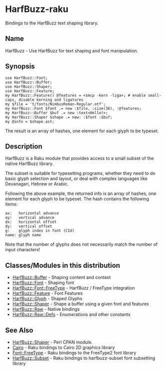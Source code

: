 HarfBuzz-raku
=============

Bindings to the HarfBuzz text shaping library.

Name
----

HarfBuzz - Use HarfBuzz for text shaping and font manipulation.

Synopsis
--------

```
use HarfBuzz::Font;
use HarfBuzz::Buffer;
use HarfBuzz::Shaper;
use HarfBuzz::Feature;
my HarfBuzz::Feature() @features = <smcp -kern -liga>; # enable small-caps, disable kerning and ligatures
my $file = 't/fonts/NimbusRoman-Regular.otf';
my HarfBuzz::Font $font .= new :$file, :size(36), :@features;
my HarfBuzz::Buffer $buf .= new :text<Hello!>;
my HarfBuzz::Shaper $shape .= new: :$font :$buf;
my @info = $shape.ast;
```

The result is an array of hashes, one element for each glyph to be typeset.

Description
----------

HarfBuzz is a Raku module that provides access to a small subset of the native HarfBuzz library. 

The subset is suitable for typesetting programs, whether they need to do basic glyph selection and layout, or deal with complex languages like Devanagari, Hebrew or Arabic.

Following the above example, the returned info is an array of hashes, one element for each glyph to be typeset. The hash contains the following items:

```
ax:   horizontal advance
ay:   vertical advance
dx:   horizontal offset
dy:   vertical offset
g:    glyph index in font (CId)
name: glyph name
```

Note that the number of glyphs does not necessarily match the number of input characters!


Classes/Modules in this distribution
-------

- [HarfBuzz::Buffer](https://pdf-raku.github.io/HarfBuzz-raku/HarfBuzz/Font) - Shaping content and context
- [HarfBuzz::Font](https://pdf-raku.github.io/HarfBuzz-raku/HarfBuzz/Font) - Shaping font
- [HarfBuzz::Font::FreeType](https://pdf-raku.github.io/HarfBuzz-raku/HarfBuzz/Font/FreeType) - HarfBuzz / FreeType integration
- [HarfBuzz::Feature](https://pdf-raku.github.io/HarfBuzz-raku/HarfBuzz/Feature) - Font Features
- [HarfBuzz::Glyph](https://pdf-raku.github.io/HarfBuzz-raku/HarfBuzz/Glyph) - Shaped Glyphs
- [HarfBuzz::Shaper](https://pdf-raku.github.io/HarfBuzz-raku/HarfBuzz/Shaper) - Shape a buffer using a given font and features
- [HarfBuzz::Raw](https://pdf-raku.github.io/HarfBuzz-raku/HarfBuzz/Raw) - Native bindings
- [HarfBuzz::Raw::Defs](https://pdf-raku.github.io/HarfBuzz-raku/HarfBuzz/Raw/Defs) - Enumerations and other constants

See Also
--------

- [HarfBuzz::Shaper](https://metacpan.org/pod/HarfBuzz::Shaper) - Perl CPAN module.
- [Cairo](https://github.com/timo/cairo-p6) - Raku bindings to Cairo 2D graphics library
- [Font::FreeType](https://pdf-raku.github.io/Font-FreeType-raku/) - Raku bindings to the FreeType2 font library
- [HarfBuzz::Subset](https://pdf-raku.github.io/HarfBuzz-Subset-raku/) - Raku bindings to harfbuzz-subset font subsetting library
